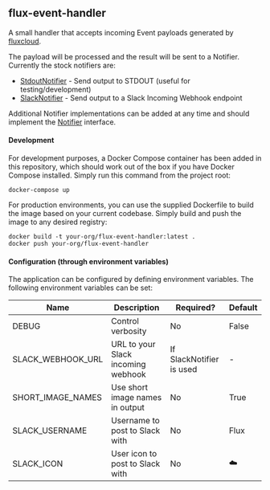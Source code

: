 flux-event-handler
---

A small handler that accepts incoming Event payloads generated by
[fluxcloud](https://github.com/justinbarrick/fluxcloud).

The payload will be processed and the result will be sent to a Notifier.
Currently the stock notifiers are:

* [StdoutNotifier](src/Notifier/StdoutNotifier.php) - Send output to STDOUT (useful for testing/development)
* [SlackNotifier](src/Notifier/SlackNotifier.php) - Send output to a Slack Incoming Webhook endpoint

Additional Notifier implementations can be added at any time and should implement the
[Notifier](src/Notifier/Notifier.php) interface.

#### Development

For development purposes, a Docker Compose container has been added in this repository, which should work
out of the box if you have Docker Compose installed. Simply run this command from the project root:

```
docker-compose up
```

For production environments, you can use the supplied Dockerfile to build the image based on your
current codebase. Simply build and push the image to any desired registry:

```
docker build -t your-org/flux-event-handler:latest .
docker push your-org/flux-event-handler
```

#### Configuration (through environment variables)

The application can be configured by defining environment variables.
The following environment variables can be set:

| Name              | Description                        | Required?                | Default |
|-------------------|------------------------------------|--------------------------|---------|
| DEBUG             | Control verbosity                  | No                       | False   |
| SLACK_WEBHOOK_URL | URL to your Slack incoming webhook | If SlackNotifier is used | -       |
| SHORT_IMAGE_NAMES | Use short image names in output    | No                       | True    |
| SLACK_USERNAME    | Username to post to Slack with     | No                       | Flux    |
| SLACK_ICON        | User icon to post to Slack with    | No                       | :cloud: |

